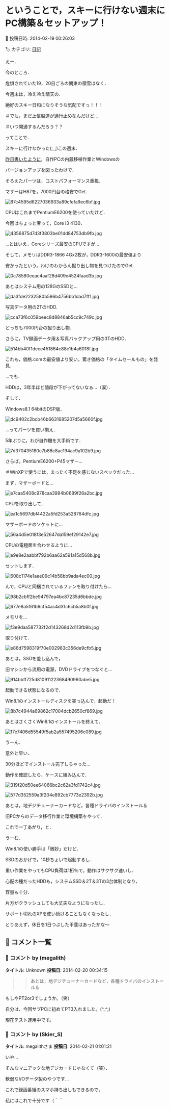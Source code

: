 # ということで，スキーに行けない週末にPC構築＆セットアップ！

📅 投稿日時: 2014-02-19 00:26:03

🏷️ カテゴリ: [日記](cc4b5682fb7b8b144980957a978653fb0.md)

えー．


今のところ．


危惧されていた19，20日ごろの関東の積雪はなく．


今週末は，冷え冷え晴天の.


絶好のスキー日和になりそうな気配ですっ！！！


＃でも，まだ上信越道が通行止めなんだけど…


＃いつ開通するんだろう？？





ってことで．


スキーに行けなかった(;_;)この週末．


[昨日書いたように](e4597ee7c2cdc43cce4bd9c3cbd6a5a15.md)，自作PCの内蔵移植作業とWindowsの


バージョンアップを図ったわけで．





そろえたパーツは，コストパフォーマンス重視．


マザーはH87を，7000円台の格安でGet.




![87c4595d6227036933a89cfefa9ec6bf.jpg](images/87c4595d6227036933a89cfefa9ec6bf.jpg)




CPUはこれまでPentiumE6200を使っていたけど．


今回はちょっと奢って，Core i3 4130．




![4356875d7d3f3803be01dd84753db9fb.jpg](images/4356875d7d3f3803be01dd84753db9fb.jpg)




…とはいえ，Coreシリーズ最安のCPUですが…





そして，メモリはDDR3-1866 4Gx2枚が，DDR3-1600の最安値より


安かったという，わけのわからん掘り出し物を見つけたのでGet.




![0c78580eeac4aaf28d409e4524faad3b.jpg](images/0c78580eeac4aaf28d409e4524faad3b.jpg)







あとはシステム用の128GのSSDと…




![da3fde2232580b596b4756bb1dad7ff1.jpg](images/da3fde2232580b596b4756bb1dad7ff1.jpg)




写真データ用の2TのHDD.




![cca73f6c059beec8d8846ab5cc9c749c.jpg](images/cca73f6c059beec8d8846ab5cc9c749c.jpg)




どっちも7000円台の掘り出し物．


さらに，TV録画データ用＆写真バックアップ用の3TのHDD．




![514bb40f1dece451864c88c1b4a6018f.jpg](images/514bb40f1dece451864c88c1b4a6018f.jpg)




これも，価格.comの最安値より安い，驚き価格の「タイムセールもの」を発見．


…でも．


HDDは，3年半ほど値段が下がってないなぁ…（涙）．





そして．


Windows8.1 64bitのDSP版．




![dc9402c2bcb46b6631685207d5a5660f.jpg](images/dc9402c2bcb46b6631685207d5a5660f.jpg)







…ってパーツを買い揃え．


5年ぶりに，わが自作機を大手術です．




![7d370435180c7b86c8ac194ac9a102b9.jpg](images/7d370435180c7b86c8ac194ac9a102b9.jpg)




さらば，PentiumE6200+P45マザー…


＃WinXPで使うには，まったく不足を感じないスペックだった…





まず，マザーボードと…




![e7caa5408c978caa3994b0689f26a2bc.jpg](images/e7caa5408c978caa3994b0689f26a2bc.jpg)




CPUを取り出して．




![ea1c5697dbf4422a5fd253a528764dfc.jpg](images/ea1c5697dbf4422a5fd253a528764dfc.jpg)







マザーボードのソケットに…




![56a4d5e018f3e52647da159ef29142e7.jpg](images/56a4d5e018f3e52647da159ef29142e7.jpg)




CPUの電極面を合わせるように…




![e9e8e2aabbf792b6aa62a591a15d568b.jpg](images/e9e8e2aabbf792b6aa62a591a15d568b.jpg)




セットします．




![608c1174e1aee09c14b58bb9ada4ec00.jpg](images/608c1174e1aee09c14b58bb9ada4ec00.jpg)




んで，CPUと同梱されているファンを取り付けたら…




![98b2cbff2be94797ea4bc87235d6bbde.jpg](images/98b2cbff2be94797ea4bc87235d6bbde.jpg)









![677e8a5f61b6cf54ac4d31c6cb5a8b0f.jpg](images/677e8a5f61b6cf54ac4d31c6cb5a8b0f.jpg)




メモリを…




![f3e9daa587732f2d143268d2d113fb9b.jpg](images/f3e9daa587732f2d143268d2d113fb9b.jpg)




取り付けて．




![e86d7598319f70e002983c356de9cfb5.jpg](images/e86d7598319f70e002983c356de9cfb5.jpg)




あとは，SSDを差し込んで，


旧マシンから流用の電源，DVDドライブをつなぐと…




![914bbff725d81091122368490960abe5.jpg](images/914bbff725d81091122368490960abe5.jpg)




起動できる状態になるので．


Win8.1のインストールディスクを突っ込んで，起動だ！




![8b7c4944a69862c17004dcb2650cf869.jpg](images/8b7c4944a69862c17004dcb2650cf869.jpg)




あとはさくさくWin8.1のインストールを終えて．




![17e7406d55549f5ab2a557495206c089.jpg](images/17e7406d55549f5ab2a557495206c089.jpg)




うーん．


意外と早い．


30分ほどでインストール完了しちゃった…





動作を確認したら，ケースに組み込んで．




![319f20d50ee64066bc2c62a3fd1742c4.jpg](images/319f20d50ee64066bc2c62a3fd1742c4.jpg)









![577d352559a3f204e892cb7773e2392b.jpg](images/577d352559a3f204e892cb7773e2392b.jpg)




あとは，地デジチューナーカードなど，各種ドライバのインストール＆


旧PCからのデータ移行作業と環境構築をやって．


これで一丁あがり，と．





うーむ．


Win8.1の使い勝手は「微妙」だけど．


SSDのおかげで，10秒ちょいで起動するし．


重い作業をやってもCPU負荷は1桁％で，動作はサクサク速いし．





心配の種だったHDDも，システムSSD＆2T＆3Tの3台体制となり，


容量も十分．


片方がクラッシュしても大丈夫なようになったし．


サポート切れのXPを使い続けることもなくなったし．





とりあえず，休日を1日つぶした甲斐はあったかな～

## 💬 コメント一覧

### 💬 コメント by (megalith)
**タイトル**: Unknown
**投稿日**: 2014-02-20 00:34:15

>>あとは，地デジチューナーカードなど，各種ドライバのインストール＆



もしやPT2or3でしょうか。（笑）

自分は、今回サブPCに初めてPT3入れました。(^_^;)

現在テスト運用中です。

### 💬 コメント by (Skier_S)
**タイトル**: megalithさま
**投稿日**: 2014-02-21 01:01:21

いや…

そんなマニアックな地デジカードじゃなくて（笑）．

軟弱なI/Oデータ製のやつです…



これで録画番組のスマホ持ち出しもできるので，

私にはこれで十分です（＾＾

